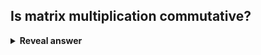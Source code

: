 ## Is matrix multiplication commutative?
<details>
<summary><b>Reveal answer</b></summary>
No!<br>BA =/= AB
</details>
